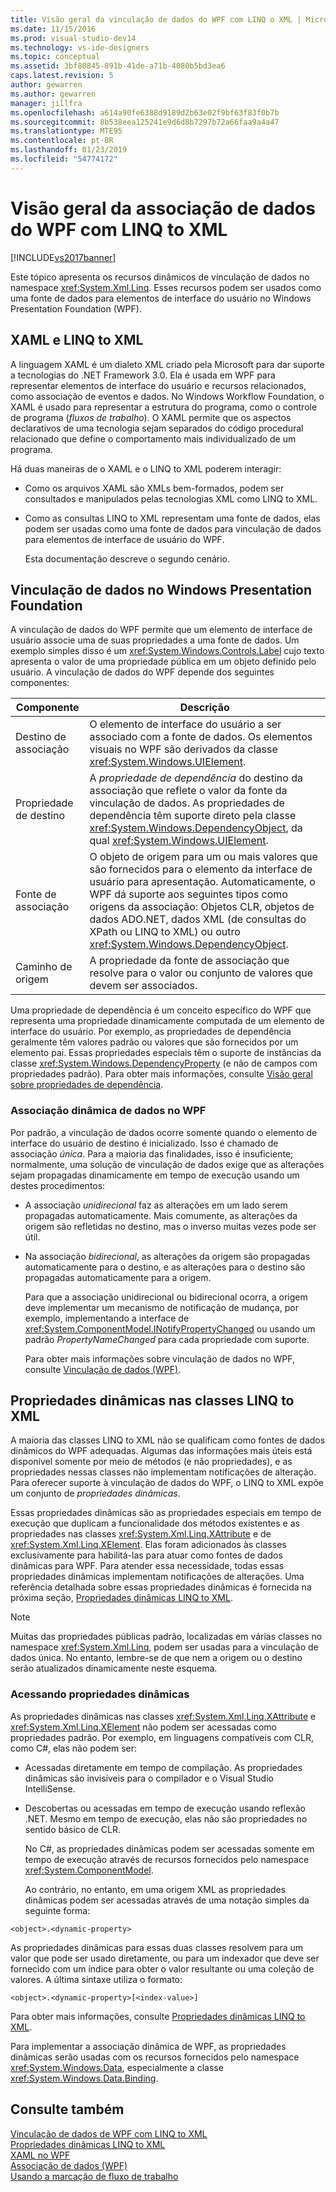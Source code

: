 ```yaml
---
title: Visão geral da vinculação de dados do WPF com LINQ o XML | Microsoft Docs
ms.date: 11/15/2016
ms.prod: visual-studio-dev14
ms.technology: vs-ide-designers
ms.topic: conceptual
ms.assetid: 3bf80845-891b-41de-a71b-4080b5bd3ea6
caps.latest.revision: 5
author: gewarren
ms.author: gewarren
manager: jillfra
ms.openlocfilehash: a614a90fe6388d9189d2b63e02f9bf63f83f0b7b
ms.sourcegitcommit: 8b538eea125241e9d6d8b7297b72a66faa9a4a47
ms.translationtype: MTE95
ms.contentlocale: pt-BR
ms.lasthandoff: 01/23/2019
ms.locfileid: "54774172"
---
```

# <a name="wpf-data-binding-with-linq-to-xml-overview"></a>Visão geral da associação de dados do WPF com LINQ to XML
[!INCLUDE[vs2017banner](../includes/vs2017banner.md)]

Este tópico apresenta os recursos dinâmicos de vinculação de dados no namespace <xref:System.Xml.Linq>. Esses recursos podem ser usados como uma fonte de dados para elementos de interface do usuário no Windows Presentation Foundation (WPF).  
  
## <a name="xaml-and-linq-to-xml"></a>XAML e LINQ to XML  
 A linguagem XAML é um dialeto XML criado pela Microsoft para dar suporte a tecnologias do .NET Framework 3.0. Ela é usada em WPF para representar elementos de interface do usuário e recursos relacionados, como associação de eventos e dados. No Windows Workflow Foundation, o XAML é usado para representar a estrutura do programa, como o controle de programa (*fluxos de trabalho*). O XAML permite que os aspectos declarativos de uma tecnologia sejam separados do código procedural relacionado que define o comportamento mais individualizado de um programa.  
  
 Há duas maneiras de o XAML e o LINQ to XML poderem interagir:  
  
- Como os arquivos XAML são XMLs bem-formados, podem ser consultados e manipulados pelas tecnologias XML como LINQ to XML.  
  
- Como as consultas LINQ to XML representam uma fonte de dados, elas podem ser usadas como uma fonte de dados para vinculação de dados para elementos de interface de usuário do WPF.  
  
  Esta documentação descreve o segundo cenário.  
  
## <a name="data-binding-in-the-windows-presentation-foundation"></a>Vinculação de dados no Windows Presentation Foundation  
 A vinculação de dados do WPF permite que um elemento de interface de usuário associe uma de suas propriedades a uma fonte de dados. Um exemplo simples disso é um <xref:System.Windows.Controls.Label> cujo texto apresenta o valor de uma propriedade pública em um objeto definido pelo usuário. A vinculação de dados do WPF depende dos seguintes componentes:  
  
|Componente|Descrição|  
|---------------|-----------------|  
|Destino de associação|O elemento de interface do usuário a ser associado com a fonte de dados. Os elementos visuais no WPF são derivados da classe <xref:System.Windows.UIElement>.|  
|Propriedade de destino|A *propriedade de dependência* do destino da associação que reflete o valor da fonte da vinculação de dados. As propriedades de dependência têm suporte direto pela classe <xref:System.Windows.DependencyObject>, da qual <xref:System.Windows.UIElement>.|  
|Fonte de associação|O objeto de origem para um ou mais valores que são fornecidos para o elemento da interface de usuário para apresentação. Automaticamente, o WPF dá suporte aos seguintes tipos como origens da associação: Objetos CLR, objetos de dados ADO.NET, dados XML (de consultas do XPath ou LINQ to XML) ou outro <xref:System.Windows.DependencyObject>.|  
|Caminho de origem|A propriedade da fonte de associação que resolve para o valor ou conjunto de valores que devem ser associados.|  
  
 Uma propriedade de dependência é um conceito específico do WPF que representa uma propriedade dinamicamente computada de um elemento de interface do usuário. Por exemplo, as propriedades de dependência geralmente têm valores padrão ou valores que são fornecidos por um elemento pai. Essas propriedades especiais têm o suporte de instâncias da classe <xref:System.Windows.DependencyProperty> (e não de campos com propriedades padrão). Para obter mais informações, consulte [Visão geral sobre propriedades de dependência](http://msdn.microsoft.com/library/d119d00c-3afb-48d6-87a0-c4da4f83dee5).  
  
### <a name="dynamic-data-binding-in-wpf"></a>Associação dinâmica de dados no WPF  
 Por padrão, a vinculação de dados ocorre somente quando o elemento de interface do usuário de destino é inicializado. Isso é chamado de associação *única*. Para a maioria das finalidades, isso é insuficiente; normalmente, uma solução de vinculação de dados exige que as alterações sejam propagadas dinamicamente em tempo de execução usando um destes procedimentos:  
  
- A associação *unidirecional* faz as alterações em um lado serem propagadas automaticamente. Mais comumente, as alterações da origem são refletidas no destino, mas o inverso muitas vezes pode ser útil.  
  
- Na associação *bidirecional*, as alterações da origem são propagadas automaticamente para o destino, e as alterações para o destino são propagadas automaticamente para a origem.  
  
  Para que a associação unidirecional ou bidirecional ocorra, a origem deve implementar um mecanismo de notificação de mudança, por exemplo, implementando a interface de <xref:System.ComponentModel.INotifyPropertyChanged> ou usando um padrão *PropertyNameChanged* para cada propriedade com suporte.  
  
  Para obter mais informações sobre vinculação de dados no WPF, consulte [Vinculação de dados (WPF)](http://msdn.microsoft.com/library/90f79b97-17e7-40d1-abf0-3ba600ad1d7e).  
  
## <a name="dynamic-properties-in-linq-to-xml-classes"></a>Propriedades dinâmicas nas classes LINQ to XML  
 A maioria das classes LINQ to XML não se qualificam como fontes de dados dinâmicos do WPF adequadas. Algumas das informações mais úteis está disponível somente por meio de métodos (e não propriedades), e as propriedades nessas classes não implementam notificações de alteração. Para oferecer suporte à vinculação de dados do WPF, o LINQ to XML expõe um conjunto de *propriedades dinâmicas*.  
  
 Essas propriedades dinâmicas são as propriedades especiais em tempo de execução que duplicam a funcionalidade dos métodos existentes e as propriedades nas classes <xref:System.Xml.Linq.XAttribute> e de <xref:System.Xml.Linq.XElement>. Elas foram adicionados às classes exclusivamente para habilitá-las para atuar como fontes de dados dinâmicas para WPF. Para atender essa necessidade, todas essas propriedades dinâmicas implementam notificações de alterações. Uma referência detalhada sobre essas propriedades dinâmicas é fornecida na próxima seção, [Propriedades dinâmicas LINQ to XML](../designers/linq-to-xml-dynamic-properties.md).  
  
> [!NOTE]
>  Muitas das propriedades públicas padrão, localizadas em várias classes no namespace <xref:System.Xml.Linq>, podem ser usadas para a vinculação de dados única. No entanto, lembre-se de que nem a origem ou o destino serão atualizados dinamicamente neste esquema.  
  
### <a name="accessing-dynamic-properties"></a>Acessando propriedades dinâmicas  
 As propriedades dinâmicas nas classes <xref:System.Xml.Linq.XAttribute> e <xref:System.Xml.Linq.XElement> não podem ser acessadas como propriedades padrão. Por exemplo, em linguagens compatíveis com CLR, como C#, elas não podem ser:  
  
- Acessadas diretamente em tempo de compilação. As propriedades dinâmicas são invisíveis para o compilador e o Visual Studio IntelliSense.  
  
- Descobertas ou acessadas em tempo de execução usando reflexão .NET. Mesmo em tempo de execução, elas não são propriedades no sentido básico de CLR.  
  
  No C#, as propriedades dinâmicas podem ser acessadas somente em tempo de execução através de recursos fornecidos pelo namespace <xref:System.ComponentModel>.  
  
  Ao contrário, no entanto, em uma origem XML as propriedades dinâmicas podem ser acessadas através de uma notação simples da seguinte forma:  
  
```  
<object>.<dynamic-property>  
```  
  
 As propriedades dinâmicas para essas duas classes resolvem para um valor que pode ser usado diretamente, ou para um indexador que deve ser fornecido com um índice para obter o valor resultante ou uma coleção de valores. A última sintaxe utiliza o formato:  
  
```  
<object>.<dynamic-property>[<index-value>]  
```  
  
 Para obter mais informações, consulte [Propriedades dinâmicas LINQ to XML](../designers/linq-to-xml-dynamic-properties.md).  
  
 Para implementar a associação dinâmica de WPF, as propriedades dinâmicas serão usadas com os recursos fornecidos pelo namespace <xref:System.Windows.Data>, especialmente a classe <xref:System.Windows.Data.Binding>.  
  
## <a name="see-also"></a>Consulte também  
 [Vinculação de dados de WPF com LINQ to XML](../designers/wpf-data-binding-with-linq-to-xml.md)   
 [Propriedades dinâmicas LINQ to XML](../designers/linq-to-xml-dynamic-properties.md)   
 [XAML no WPF](http://msdn.microsoft.com/library/5d858575-a83b-42df-ad3f-047ed2d6e3c8)   
 [Associação de dados (WPF)](http://msdn.microsoft.com/library/90f79b97-17e7-40d1-abf0-3ba600ad1d7e)   
 [Usando a marcação de fluxo de trabalho](http://go.microsoft.com/fwlink/?LinkId=98685)
